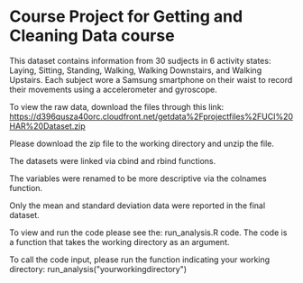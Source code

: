 # Course Project for Getting and Cleaning Data course

This dataset contains information from 30 sudjects in 6 activity states: Laying, Sitting, Standing, Walking, Walking Downstairs, and Walking Upstairs.  Each subject wore a Samsung smartphone on their waist to record their movements using a accelerometer and gyroscope.

To view the raw data, download the files through this link: https://d396qusza40orc.cloudfront.net/getdata%2Fprojectfiles%2FUCI%20HAR%20Dataset.zip

Please download the zip file to the working directory and unzip the file.

The datasets were linked via cbind and rbind functions.

The variables were renamed to be more descriptive via the colnames function.

Only the mean and standard deviation data were reported in the final dataset. 

To view and run the code please see the: run_analysis.R code.  The code is a function that takes the working directory as an argument.

To call the code input, please run the function indicating your working directory: run_analysis("yourworkingdirectory")
